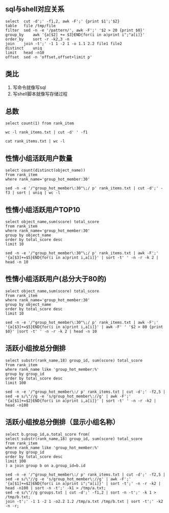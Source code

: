 ## sql与shell对应关系 ##
    select  cut -d';' -f1,2, awk -F';' {print $1';'$2}
    table   file /tmp/file
    filter  sed -n -e '/pattern/', awk -F';' '$2 > 20 {print $0}'
    group_by    awk '{a[$2] += $3}END{for(i in a)print i";"a[i]}'
    order_by    sort -r -k2,3 -n
    join    join -t';' -1 1 -2 1 -o 1.1 2.2 file1 file2
    distinct    uniq
    limit   head -n10
    offset  sed -n 'offset,offset+limit p'

## 类比 ##

1. 写命令就像写sql
2. 写shell脚本就像写存储过程

## 总数  ##
    select count(1) from rank_item

    wc -l rank_items.txt | cut -d' ' -f1

    cat rank_items.txt | wc -l

## 性情小组活跃用户数量 ##
    select count(distinct(object_name))
    from rank_item
    where rank_name='group_hot_member:30'

    sed -n -e '/"group_hot_member\:30"\;/ p' rank_items.txt | cut -d';' -f3 | sort | uniq | wc -l

## 性情小组活跃用户TOP10  ##

    select object_name,sum(score) total_score
    from rank_item
    where rank_name='group_hot_member:30'
    group by object_name
    order by total_score desc
    limit 10

    sed -n -e '/"group_hot_member\:30"\;/ p' rank_items.txt | awk -F';' '{a[$3]+=$5}END{for(i in a)print i,a[i]}' | sort -t' ' -n -r -k 2 | head -n 10

## 性情小组活跃用户(总分大于80的)  ##

    select object_name,sum(score) total_score
    from rank_item
    where rank_name='group_hot_member:30'
    group by object_name
    order by total_score desc
    limit 10

    sed -n -e '/"group_hot_member\:30"\;/ p' rank_items.txt | awk -F';' '{a[$3]+=$5}END{for(i in a)print i,a[i]}' | awk -F' ' '$2 > 80 {print $0}' |sort -t' ' -n -r -k 2 | head -n 10

##  活跃小组按总分倒排 ##
    select substr(rank_name,18) group_id, sum(score) total_score
    from rank_item
    where rank_name like 'group_hot_member:%'
    group by group_id
    order by total_score desc
    limit 100

    sed -n -e '/"group_hot_member\:/ p' rank_items.txt | cut -d';' -f2,5 | sed -e s/\"//g -e 's/group_hot_member\://g' | awk -F';' '{a[$1]+=$2}END{for(i in a)print i,a[i]}' | sort -t' ' -n -r -k2 | head -n100

## 活跃小组按总分倒排（显示小组名称） ##
    select b.group_id,a.total_score from(
    select substr(rank_name,18) group_id, sum(score) total_score
    from rank_item
    where rank_name like 'group_hot_member:%'
    group by group_id
    order by total_score desc
    limit 100
    ) a join group b on a.group_id=b.id

    sed -n -e '/"group_hot_member\:/ p' rank_items.txt | cut -d';' -f2,5 | sed -e s/\"//g -e 's/group_hot_member\://g' | awk -F';' '{a[$1]+=$2}END{for(i in a)print i";"a[i]}' | sort -t';' -n -r -k2 | head -n100 | sort -n -t';' -k1 > /tmp/a.txt;
    sed -e s/\"//g groups.txt | cut -d';' -f1,2 | sort -n -t';' -k 1 > /tmp/b.txt;
    join -t';' -1 1 -2 1 -o2.2 1.2 /tmp/a.txt /tmp/b.txt | sort -t';' -k2 -n -r;


